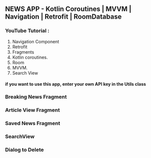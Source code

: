 ## NEWS APP - Kotlin Coroutines | MVVM | Navigation | Retrofit | RoomDatabase

### YouTube Tutorial : 


1. Navigation Component
2. Retrofit
3. Fragments
4. Kotlin coroutines.
5. Room
6. MVVM.
7. Search View

#### if you want to use this app, enter your own API key in the Utils class 

### Breaking News Fragment 
[](images/breakingnews.png)


### Article View Fragment
[](images/articleview.png)


### Saved News Fragment
[](images/savednews.png)


### SearchView
[](images/searchview.png)


### Dialog to Delete
[](images/dialogtodelete.png)